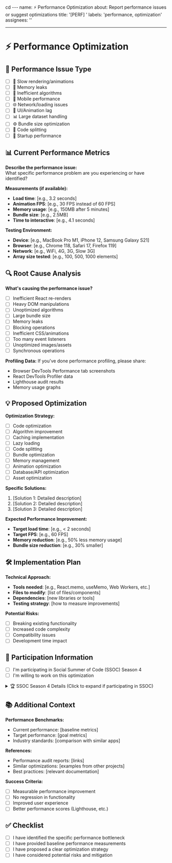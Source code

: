 cd ---
name: ⚡ Performance Optimization
about: Report performance issues or suggest optimizations
title: '[PERF] '
labels: 'performance, optimization'
assignees: ''

---

# ⚡ Performance Optimization

## 🎯 Performance Issue Type
- [ ] 🐌 Slow rendering/animations
- [ ] 💾 Memory leaks
- [ ] 🔄 Inefficient algorithms
- [ ] 📱 Mobile performance
- [ ] 🌐 Network/loading issues
- [ ] 🎨 UI/Animation lag
- [ ] 📊 Large dataset handling
- [ ] ⚙️ Bundle size optimization
- [ ] 🔧 Code splitting
- [ ] 🚀 Startup performance

## 📊 Current Performance Metrics
**Describe the performance issue:**  
What specific performance problem are you experiencing or have identified?

**Measurements (if available):**
- **Load time**: [e.g., 3.2 seconds]
- **Animation FPS**: [e.g., 30 FPS instead of 60 FPS]
- **Memory usage**: [e.g., 150MB after 5 minutes]
- **Bundle size**: [e.g., 2.5MB]
- **Time to interactive**: [e.g., 4.1 seconds]

**Testing Environment:**
- **Device**: [e.g., MacBook Pro M1, iPhone 12, Samsung Galaxy S21]
- **Browser**: [e.g., Chrome 118, Safari 17, Firefox 119]
- **Network**: [e.g., WiFi, 4G, 3G, Slow 3G]
- **Array size tested**: [e.g., 100, 500, 1000 elements]

## 🔍 Root Cause Analysis
**What's causing the performance issue?**
- [ ] Inefficient React re-renders
- [ ] Heavy DOM manipulations
- [ ] Unoptimized algorithms
- [ ] Large bundle size
- [ ] Memory leaks
- [ ] Blocking operations
- [ ] Inefficient CSS/animations
- [ ] Too many event listeners
- [ ] Unoptimized images/assets
- [ ] Synchronous operations

**Profiling Data:**
If you've done performance profiling, please share:
- Browser DevTools Performance tab screenshots
- React DevTools Profiler data
- Lighthouse audit results
- Memory usage graphs

## 💡 Proposed Optimization
**Optimization Strategy:**
- [ ] Code optimization
- [ ] Algorithm improvement
- [ ] Caching implementation
- [ ] Lazy loading
- [ ] Code splitting
- [ ] Bundle optimization
- [ ] Memory management
- [ ] Animation optimization
- [ ] Database/API optimization
- [ ] Asset optimization

**Specific Solutions:**
1. [Solution 1: Detailed description]
2. [Solution 2: Detailed description]
3. [Solution 3: Detailed description]

**Expected Performance Improvement:**
- **Target load time**: [e.g., < 2 seconds]
- **Target FPS**: [e.g., 60 FPS]
- **Memory reduction**: [e.g., 50% less memory usage]
- **Bundle size reduction**: [e.g., 30% smaller]

## 🛠️ Implementation Plan
**Technical Approach:**
- **Tools needed**: [e.g., React.memo, useMemo, Web Workers, etc.]
- **Files to modify**: [list of files/components]
- **Dependencies**: [new libraries or tools]
- **Testing strategy**: [how to measure improvements]

**Potential Risks:**
- [ ] Breaking existing functionality
- [ ] Increased code complexity
- [ ] Compatibility issues
- [ ] Development time impact

## 🎯 Participation Information
- [ ] I'm participating in Social Summer of Code (SSOC) Season 4
- [ ] I'm willing to work on this optimization

<!-- 
The following section will only be shown if you're participating in SSOC Season 4.
Please fill this out if you checked the SSOC participation box above.
-->

<details>
<summary>🏆 SSOC Season 4 Details (Click to expand if participating in SSOC)</summary>

### SSOC Information
**Difficulty Level:**
- [ ] 🟢 Beginner (20 points) - Simple optimizations, asset compression
- [ ] 🟡 Intermediate (30 points) - React optimizations, algorithm improvements
- [ ] 🔴 Advanced (40 points) - Complex optimizations, architectural changes

**Estimated Time:** [e.g., 3-5 days, 1 week, 2 weeks]

**Skills Required:**
- [ ] JavaScript performance optimization
- [ ] React performance patterns
- [ ] Browser DevTools profiling
- [ ] Algorithm optimization
- [ ] Bundle analysis
- [ ] Memory management
- [ ] CSS/Animation optimization
- [ ] Web performance metrics

**Estimated Impact:**
- [ ] 🌟 High (Significant user experience improvement)
- [ ] 📈 Medium (Noticeable performance gain)
- [ ] 📊 Low (Minor optimization)

**Optimization Plan:**
- **Phase 1**: [Performance analysis and profiling]
- **Phase 2**: [Implementation of optimizations]
- **Phase 3**: [Testing and measurement]
- **Phase 4**: [Documentation and monitoring setup]

**Mentorship:**
- [ ] I can provide guidance for this optimization
- [ ] I need mentorship for this optimization
- [ ] This can be completed independently

</details>

## 📚 Additional Context
**Performance Benchmarks:**
- Current performance: [baseline metrics]
- Target performance: [goal metrics]
- Industry standards: [comparison with similar apps]

**References:**
- Performance audit reports: [links]
- Similar optimizations: [examples from other projects]
- Best practices: [relevant documentation]

**Success Criteria:**
- [ ] Measurable performance improvement
- [ ] No regression in functionality
- [ ] Improved user experience
- [ ] Better performance scores (Lighthouse, etc.)

## ✅ Checklist
- [ ] I have identified the specific performance bottleneck
- [ ] I have provided baseline performance measurements
- [ ] I have proposed a clear optimization strategy
- [ ] I have considered potential risks and mitigation 